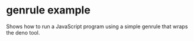 # genrule example

Shows how to run a JavaScript program using a simple genrule that wraps the deno tool.
